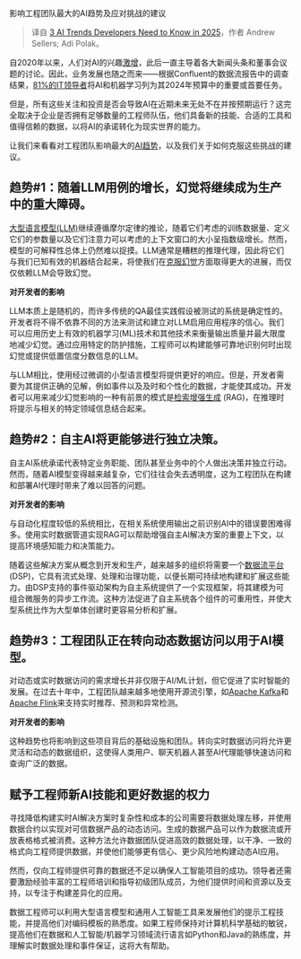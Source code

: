 
<!--
title: 2025年开发者需要了解的3大AI趋势
cover: https://cdn.thenewstack.io/media/2024/12/4e34f0d8-ai.png
-->

影响工程团队最大的AI趋势及应对挑战的建议

> 译自 [3 AI Trends Developers Need to Know in 2025](https://thenewstack.io/3-ai-trends-developers-need-to-know-in-2025/)，作者 Andrew Sellers; Adi Polak。

自2020年以来，人们对AI的兴趣[激增](https://thenewstack.io/the-year-in-ai-whats-behind-in-2020-and-whats-ahead/)，此后一直主导着各大新闻头条和董事会议题的讨论。因此，业务发展也随之而来——根据Confluent的数据流报告中的调查结果，[81%的IT领导者](https://report.confluent.io/key-findings/data-streaming-roi)将AI和机器学习列为其2024年预算中的重要或首要任务。

但是，所有这些关注和投资是否会导致AI在近期未来无处不在并按预期运行？这完全取决于企业是否拥有足够数量的工程师队伍，他们具备新的技能、合适的工具和值得信赖的数据，以将AI的承诺转化为现实世界的能力。

让我们来看看对工程团队影响最大的[AI趋势](https://thenewstack.io/ai/)，以及我们关于如何克服这些挑战的建议。

## 趋势#1：随着LLM用例的增长，幻觉将继续成为生产中的重大障碍。

[大型语言模型(LLM)](https://roadmap.sh/guides/introduction-to-llms)继续遵循摩尔定律的推论，随着它们考虑的训练数据量、定义它们的参数量以及它们注意力可以考虑的上下文窗口的大小呈指数级增长。然而，模型的可解释性总体上仍然难以捉摸。LLM通常是糟糕的推理代理，因此将它们与我们已知有效的机器结合起来，将使我们在[克服幻觉](https://thenewstack.io/how-to-reduce-the-hallucinations-from-large-language-models/)方面取得更大的进展，而仅仅依赖LLM会导致幻觉。

**对开发者的影响**

LLM本质上是随机的，而许多传统的QA最佳实践假设被测试的系统是确定性的。开发者将不得不依靠不同的方法来测试和建立对LLM启用应用程序的信心。我们可以应用历史上有效的机器学习(ML)技术和其他技术来衡量输出质量并最大限度地减少幻觉。通过应用特定的防护措施，工程师可以构建能够可靠地识别何时出现幻觉或提供低置信度分数信息的LLM。

与LLM相比，使用经过微调的小型语言模型将提供更好的响应。但是，开发者需要为其提供正确的见解，例如事件以及及时和个性化的数据，才能使其成功。开发者可以用来减少幻觉影响的一种有前景的模式是[检索增强生成](https://thenewstack.io/how-to-scale-rag-and-build-more-accurate-llms/) (RAG)，在推理时将提示与相关的特定领域信息结合起来。

## 趋势#2：自主AI将更能够进行独立决策。

自主AI系统承诺代表特定业务职能、团队甚至业务中的个人做出决策并独立行动。然而，随着AI模型变得越来越复杂，它们往往会失去透明度，这为工程团队在构建和部署AI代理时带来了难以回答的问题。

**对开发者的影响**

与自动化程度较低的系统相比，在相关系统使用输出之前识别AI中的错误要困难得多。使用实时数据管道实现RAG可以帮助增强自主AI解决方案的重要上下文，以提高环境感知能力和决策能力。

随着这些解决方案从概念到开发和生产，越来越多的组织将需要一个[数据流平台](https://www.youtube.com/watch?v=hrB71pMVjpw) (DSP)，它具有流式处理、处理和治理功能，以便长期可持续地构建和扩展这些能力。由DSP支持的事件驱动架构为自主系统提供了一个实现框架，将其建模为可组合微服务的异步工作流。这种方法促进了自主系统各个组件的可重用性，并使大型系统比作为大型单体创建时更容易分析和扩展。

## 趋势#3：工程团队正在转向动态数据访问以用于AI模型。

对动态或实时数据访问的需求增长并非仅限于AI/ML计划，但它促进了实时智能的发展。在过去十年中，工程团队越来越多地使用开源流引擎，如[Apache Kafka](https://kafka.apache.org/)和[Apache Flink](https://flink.apache.org/)来支持实时推荐、预测和异常检测。

**对开发者的影响**

这种趋势也将影响到这些项目背后的基础设施和团队。转向实时数据访问将允许更灵活和动态的数据组织，这使得人类用户、聊天机器人甚至AI代理能够快速访问和查询广泛的数据。


## 赋予工程师新AI技能和更好数据的权力

寻找降低构建实时AI解决方案时复杂性和成本的公司需要将数据处理左移，并使用数据合约以实现对可信数据产品的动态访问。生成的数据产品可以作为数据流或开放表格格式被消费。这种方法允许数据团队促进高效的数据处理，以干净、一致的格式向工程师提供数据，并使他们能够更有信心、更少风险地构建动态AI应用。

然而，仅向工程师提供可靠的数据还不足以确保人工智能项目的成功。领导者还需要激励经验丰富的工程师培训和指导初级团队成员，为他们提供时间和资源以及支持，以专注于构建差异化的应用。

数据工程师可以利用大型语言模型和通用人工智能工具来发展他们的提示工程技能，并提高他们对编码模板的熟悉度。如果工程师保持对计算机科学基础的敏锐，提高他们在数据和人工智能/机器学习领域流行语言如Python和Java的熟练度，并理解实时数据处理和事件保证，这将大有帮助。